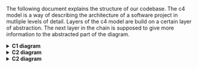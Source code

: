 The following document explains the structure of our codebase.
The c4 model is a way of describing the architecture of a software project in mutliple levels of detail.
Layers of the c4 model are build on a certain layer of abstraction.
The next layer in the chain is supposed to give more information to the abstracted part of the diagram.

<details>
  <summary><b>C1 diagram</b></summary>
  
  ![alt text](/c4-diagrams/C1%20-%20System%20context%20diagram.svg "C1")
</details>
<details>
  <summary><b>C2 diagram</b></summary>  
	Er is een container met een 
	Als eerste heb je de Frontend-Server container waar de website opdraait.
	Als tweede heb je de Hardware container waar de Arduino (2nd-factor module) in staat.
	Als Derde is er de Server. Deze container bevat zowel de database, API en een developer view module.
	Vanuit de website kun je een request sturen naar de Server. In de Server zal het API component het communiceren op zich nemen 
	en daarbij de berichten repository bijhouden. In de Server container zal een Swagger module komen die het uittesten 
	en bekijken van de API beschrijving faciliteert.
	De 2nd-factor module zal bestaan uit een Arduino met verschillende componenten en Wi-Fi mogelijkheid. 
	Deze module zal via TCP communiceren met de Server.
  
  ![alt text](/c4-diagrams/C2%20-%20Container%20diagramv2.svg "C2")

</details>
<details>
  <summary><b>C2 diagram</b></summary> 
   Components

![alt text](/c4-diagrams/C3%20-%20Component%20diagram.svg "C3")

</details>
